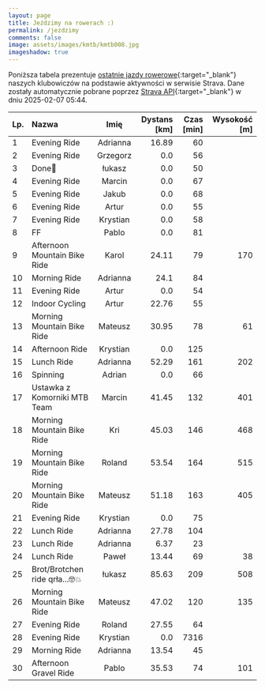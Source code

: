 ```yaml
---
layout: page
title: Jeździmy na rowerach :)
permalink: /jezdzimy
comments: false
image: assets/images/kmtb/kmtb008.jpg
imageshadow: true
---
```


Poniższa tabela prezentuje [ostatnie jazdy rowerowe](https://www.strava.com/clubs/336381){:target="_blank"} naszych klubowiczów na podstawie aktywności w serwisie Strava. Dane zostały automatycznie pobrane poprzez [Strava API](https://developers.strava.com/docs/reference/#api-Clubs-getClubActivitiesById){:target="_blank"} w dniu 2025-02-07 05:44.

Lp. | Nazwa | Imię | Dystans [km] | Czas [min] | Wysokość [m]
:--- | :--- | :---: | ---: | ---: | ---:
1|Evening Ride|Adrianna|16.89|60|
2|Evening Ride|Grzegorz|0.0|56|
3|Done🥸|łukasz|0.0|50|
4|Evening Ride|Marcin|0.0|67|
5|Evening Ride|Jakub|0.0|68|
6|Evening Ride|Artur|0.0|55|
7|Evening Ride|Krystian|0.0|58|
8|FF|Pablo|0.0|81|
9|Afternoon Mountain Bike Ride|Karol|24.11|79|170
10|Morning Ride|Adrianna|24.1|84|
11|Evening Ride|Artur|0.0|54|
12|Indoor Cycling|Artur|22.76|55|
13|Morning Mountain Bike Ride|Mateusz|30.95|78|61
14|Afternoon Ride|Krystian|0.0|125|
15|Lunch Ride|Adrianna|52.29|161|202
16|Spinning|Adrian|0.0|66|
17|Ustawka z Komorniki MTB Team|Marcin|41.45|132|401
18|Morning Mountain Bike Ride|Kri|45.03|146|468
19|Morning Mountain Bike Ride|Roland|53.54|164|515
20|Morning Mountain Bike Ride|Mateusz|51.18|163|405
21|Evening Ride|Krystian|0.0|75|
22|Lunch Ride|Adrianna|27.78|104|
23|Lunch Ride|Adrianna|6.37|23|
24|Lunch Ride|Paweł|13.44|69|38
25|Brot/Brotchen ride qrła...🤓💥|łukasz|85.63|209|508
26|Morning Mountain Bike Ride|Mateusz|47.02|120|135
27|Evening Ride|Roland|27.55|64|
28|Evening Ride|Krystian|0.0|7316|
29|Morning Ride|Adrianna|13.54|45|
30|Afternoon Gravel Ride|Pablo|35.53|74|101
